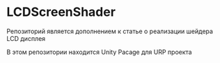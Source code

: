 # LCDScreenShader

Репозиторий является дополнением к статье о реализации шейдера LCD дисплея

В этом репозитории находится Unity Pacage для URP проекта
